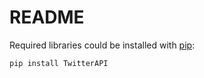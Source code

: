 # README #
Required libraries could be installed with [pip](https://pypi.python.org/pypi/pip):
```
pip install TwitterAPI
```
